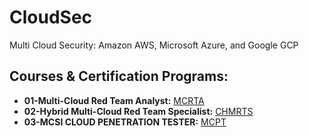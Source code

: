 # CloudSec
Multi Cloud Security: Amazon AWS, Microsoft Azure, and Google GCP

## Courses & Certification Programs:
+ **01-Multi-Cloud Red Team Analyst:** [MCRTA](https://github.com/h4md153v63n/CloudSec/blob/main/01_MCRTA/README.md)
+ **02-Hybrid Multi-Cloud Red Team Specialist:** [CHMRTS]()
+ **03-MCSI CLOUD PENETRATION TESTER:** [MCPT]()
